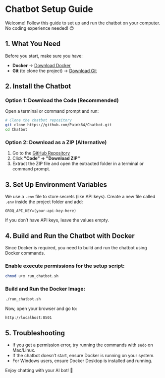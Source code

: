# Chatbot Setup Guide

Welcome! Follow this guide to set up and run the chatbot on your computer. No coding experience needed! 😊

## **1. What You Need**
Before you start, make sure you have:
- **Docker** → [Download Docker](https://www.docker.com/get-started/)
- **Git** (to clone the project) → [Download Git](https://git-scm.com/downloads)

## **2. Install the Chatbot**
### **Option 1: Download the Code (Recommended)**
Open a terminal or command prompt and run:
```sh
# Clone the chatbot repository
git clone https://github.com/Paink64/Chatbot.git
cd Chatbot
```

### **Option 2: Download as a ZIP (Alternative)**
1. Go to the [GitHub Repository](https://github.com/Paink64/Chatbot)
2. Click **"Code" → "Download ZIP"**
3. Extract the ZIP file and open the extracted folder in a terminal or command prompt.

## **3. Set Up Environment Variables**
We use a `.env` file to store secrets (like API keys). Create a new file called `.env` inside the project folder and add:
```
GROQ_API_KEY=(your-api-key-here)
```

If you don’t have API keys, leave the values empty.

## **4. Build and Run the Chatbot with Docker**
Since Docker is required, you need to build and run the chatbot using Docker commands.

### **Enable execute permissions for the setup script:**
```sh
chmod u+x run_chatbot.sh
```

### **Build and Run the Docker Image:**
```sh
./run_chatbot.sh
```

Now, open your browser and go to:
```
http://localhost:8501
```

## **5. Troubleshooting**
- If you get a permission error, try running the commands with `sudo` on Mac/Linux.
- If the chatbot doesn’t start, ensure Docker is running on your system.
- For Windows users, ensure Docker Desktop is installed and running.

Enjoy chatting with your AI bot! 🚀

